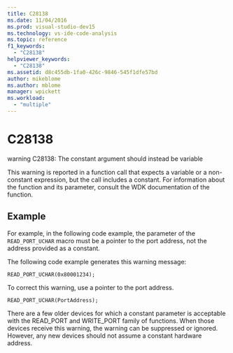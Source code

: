 ```yaml
---
title: C28138
ms.date: 11/04/2016
ms.prod: visual-studio-dev15
ms.technology: vs-ide-code-analysis
ms.topic: reference
f1_keywords:
  - "C28138"
helpviewer_keywords:
  - "C28138"
ms.assetid: d8c455db-1fa0-426c-9846-545f1dfe57bd
author: mikeblome
ms.author: mblome
manager: wpickett
ms.workload:
  - "multiple"
---
```

# C28138
warning C28138: The constant argument should instead be variable

 This warning is reported in a function call that expects a variable or a non-constant expression, but the call includes a constant. For information about the function and its parameter, consult the WDK documentation of the function.

## Example
 For example, in the following code example, the parameter of the `READ_PORT_UCHAR` macro must be a pointer to the port address, not the address provided as a constant.

 The following code example generates this warning message:

```
READ_PORT_UCHAR(0x80001234);
```

 To correct this warning, use a pointer to the port address.

```
READ_PORT_UCHAR(PortAddress);
```

 There are a few older devices for which a constant parameter is acceptable with the READ_PORT and WRITE_PORT family of functions. When those devices receive this warning, the warning can be suppressed or ignored. However, any new devices should not assume a constant hardware address.